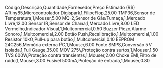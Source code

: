 Código,Descrição,Quantidade,Fornecedor,Preço Estimado (R$)
ATtiny85,Microcontrolador Digispark,1,FilipeFlop,25.00
TMP36,Sensor de Temperatura,1,Mouser,5.00
MQ-2,Sensor de Gás/Fumaça,1,Mercado Livre,12.00
Sensor IR,Sensor de Chama,1,Mercado Livre,8.00
LED Vermelho,Indicador Visual,1,Multcomercial,0.50
Buzzer Piezo,Alarme Sonoro,1,Multcomercial,2.00
Botão Push,Recalibração,1,Multcomercial,1.00
Resistor 10kΩ,Pull-up para botão,1,Multcomercial,0.10
EEPROM 24C256,Memória externa I²C,1,Mouser,6.00
Fonte SMPS,Conversão 5 V isolada,1,Full Gauge,35.00
MOV 275V,Proteção contra surtos,1,Mouser,1.50
TVS 600W,Proteção contra transientes,1,Mouser,2.00
Choke EMI,Filtro de ruído,1,Mouser,3.00
Fusível 500mA,Proteção de entrada,1,Mouser,0.80
